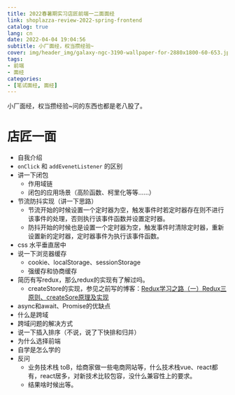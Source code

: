 ```yaml
---
title: 2022春暑期实习店匠前端一二面面经
link: shoplazza-review-2022-spring-frontend
catalog: true
lang: cn
date: 2022-04-04 19:04:56 
subtitle: 小厂面经，权当攒经验~
cover: img/header_img/galaxy-ngc-3190-wallpaper-for-2880x1800-60-653.jpg
tags:
- 前端
- 面经
categories:
- [笔试面经, 面经]
---
```


小厂面经，权当攒经验~问的东西也都是老八股了。

# 店匠一面

- 自我介绍
- `onClick` 和 `addEvenetListener` 的区别
- 讲一下闭包
  - 作用域链
  - 闭包的应用场景（高阶函数、柯里化等等……）
- 节流防抖实现（讲一下思路）
  - 节流开始的时候设置一个定时器为空，触发事件时若定时器存在则不进行该事件的处理，否则执行该事件函数并设置定时器。
  - 防抖开始的时候也是设置一个定时器为空，触发事件时清除定时器，重新设置新的定时器，定时器事件为执行该事件函数。
- css 水平垂直居中
- 说一下浏览器缓存
  - cookie、localStorage、sessionStorage
  - 强缓存和协商缓存
- 简历有写redux，那么redux的实现有了解过吗。
  - createStore的实现，参见之前写的博客：[Redux学习之路（一）Redux三原则、createSore原理及实现](https://ysx.cosine.ren/cn/note/front-end/react/Redux%E5%AD%A6%E4%B9%A0%E4%B9%8B%E8%B7%AF%EF%BC%88%E4%B8%80%EF%BC%89Redux%E4%B8%89%E5%8E%9F%E5%88%99%E3%80%81createSore%E5%8E%9F%E7%90%86%E5%8F%8A%E5%AE%9E%E7%8E%B0/)
- async和await、Promise的优缺点
- 什么是跨域
- 跨域问题的解决方式
- 说一下插入排序（不说，说了下快排和归并）
- 为什么选择前端
- 自学是怎么学的
- 反问
  - 业务技术栈 toB，给商家做一些电商网站等，什么技术栈vue、react都有，react居多，对新技术比较包容，没什么兼容性上的要求。
  - 结果啥时候出等。
